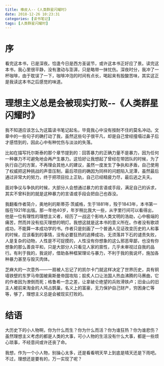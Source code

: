 ```yaml
---
title: 橡皮人--《人类群星闪耀时》
date: 2018-12-26 10:23:31
categories: [读书笔记]
tags: [人类群星闪耀时] 
---
```

# 序

看完这本书，已是深夜。恰逢今日是西方圣诞节，或许这本书正好应了景。读完这本书，我心里很平静，没有激动与澎湃，只是略带一抹忧伤。深夜时分，我冲了一杯咖啡，由于耽误了一下，咖啡冲泡的时间有点长，喝起来有股酸苦味，其实这正是我读这本书之后感觉的味道。
<!-- more -->

# 理想主义总是会被现实打败--《人类群星闪耀时》

我不知道应该怎么为这篇读书笔记起名，毕竟我心中没有按耐不住的莫名冲动。文章中的一些句子的确打动了我，虽然这些句子很平凡，却是自己曾经撞塌过鼻子后才感悟到的，因此心中有种忧伤与淡淡的失落。

比如在描写托尔斯泰的那个章节提到的：回答暴力的正确力量不是暴力，因为任何一种暴力不可避免地会再产生暴力。这恰好让我想起了曾经在带团队的时候，为了执行自己的方案，不再理会其他人的建议，虽然一度发生了争执和矛盾，自己使用了权威把这种挑战的声音压制，最后项目的确因为同样的问题陷入泥潭，虽然最后通过非常大的努力，终于把项目拉上正轨，自己已经精疲力尽，最后逃之夭夭。

面对争议与争执的时候，大部分人会想通过暴力的言语或手段，满足自己的诉求，其实不曾料到的就是这种暴力的言语或手段会把自己也吞没。

我翻看作者简介，奥地利的斯蒂芬·茨威格，生于1881年，殁于1843年，本书第一版在1921年出版。那一年他40岁，年岁稍比我大一些，从字里行间可以看得出，他是一位有理性的理想主义者，经历了一战这个影响人类文明的浩劫，心中极端的痛苦，然而并没有掐灭理想的明灯。我想这就是这本书的意义所在。作者没有歌颂成功，不能算一本成功学的书。作者只是刻画了一个普通人见证改变历史的人和事的时候，应该看到的事情，没有必要狂热的追捧成功，无须落井下石的谴责失败，人是复杂的动物，人性是不可捉摸的，人性没有你想象的这么邪恶卑鄙，也没有你想象的那么善良平和，只是大部分人只看见人家的禀性，几乎未审视过自我的品行。有利于我的，我说好，借助各种框架理论与暴力，不利于我的我说坏，施加各种暴力甚至与毁灭肉体。

芝麻大的一次意外——一扇被人忘记了的凯尔卡门就这样决定了世界历史，具有铜墙铁壁的东罗马帝国被奥斯曼帝国攻陷；脍炙人口让法国人热血沸腾的马赛曲，它的作者因为潦倒而死；格鲁希一念之差，让拿破仑绝望的兵败滑铁卢；旧金山的旧主人被前来淘金的人鸠占鹊巢，名义上的富豪，无力保护自己财产，穷困身亡等等，够了，理想主义总是会被现实打败的。

# 结语

大历史下的小人物啊，你为什么而生？你为什么而活？你为谁狂热？你为谁悲伤？虽然理想主义考虑的都是人类的大事，可小人物的生活没有什么大事，都是一些烦心琐事，不经意间或许还丧了命。

我想，作为一个小人物，别操心太多，还是看看明天早上到底是晴天还是下雨吧。不过，理想还是要有的，万一实现了呢？